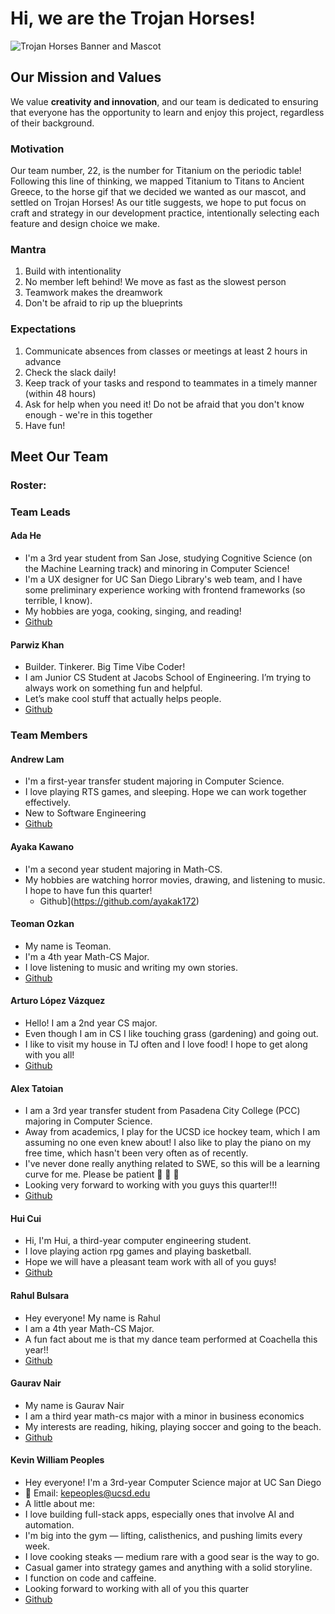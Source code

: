 
# **Hi, we are the Trojan Horses!**

![Trojan Horses Banner and Mascot](https://github.com/user-attachments/assets/90664302-42ef-4928-97c9-302b67a001d6)

## **Our Mission and Values**
We value **creativity and innovation**, and our team is dedicated to ensuring that everyone has the opportunity to learn and enjoy this project, regardless of their background.

### Motivation
Our team number, 22, is the number for Titanium on the periodic table! Following this line of thinking, we mapped Titanium to Titans to Ancient Greece, to the horse gif that we decided we wanted as our mascot, and settled on Trojan Horses! As our title suggests, we hope to put focus on craft and strategy in our development practice, intentionally selecting each feature and design choice we make.  

### Mantra
1. Build with intentionality
2. No member left behind! We move as fast as the slowest person
3. Teamwork makes the dreamwork
4. Don't be afraid to rip up the blueprints  

### Expectations
1. Communicate absences from classes or meetings at least 2 hours in advance
2. Check the slack daily!
3. Keep track of your tasks and respond to teammates in a timely manner (within 48 hours)
4. Ask for help when you need it! Do not be afraid that you don't know enough - we're in this together
5. Have fun!


## **Meet Our Team**


### Roster:
### **Team Leads**
#### **Ada He**
  - I'm a 3rd year student from San Jose, studying Cognitive Science (on the Machine Learning track) and minoring in Computer Science!
  - I'm a UX designer for UC San Diego Library's web team, and I have some preliminary experience working with frontend frameworks (so terrible, I know).
  - My hobbies are yoga, cooking, singing, and reading!
  - [Github](https://github.com/adahe8)  

#### **Parwiz Khan**
- Builder. Tinkerer. Big Time Vibe Coder!
- I am Junior CS Student at Jacobs School of Engineering. I’m trying to always work on something fun and helpful.
- Let’s make cool stuff that actually helps people.
- [Github](https://github.com/parrwiz) 
### **Team Members**
#### **Andrew Lam**
  - I'm a first-year transfer student majoring in Computer Science.
  - I love playing RTS games, and sleeping. Hope we can work together effectively.
  -  New to Software Engineering
  - [Github](https://github.com/anl139)
#### **Ayaka Kawano**
  - I'm a second year student majoring in Math-CS.
  - My hobbies are watching horror movies, drawing, and listening to music. I hope to have fun this quarter!
    - Github](https://github.com/ayakak172)
#### **Teoman Ozkan**
  - My name is Teoman.
  - I'm a 4th year Math-CS Major.
  - I love listening to music and writing my own stories.
  - [Github](https://github.com/teopotter64)
#### **Arturo López Vázquez**
  - Hello! I am a 2nd year CS major.
  - Even though I am in CS I like touching grass (gardening) and going out.
  - I like to visit my house in TJ often and I love food! I hope to get along with you all!
  - [Github](https://github.com/Arblade555)
#### **Alex Tatoian**
  - I am a 3rd year transfer student from Pasadena City College (PCC) majoring in Computer Science.
  - Away from academics, I play for the UCSD ice hockey team, which I am assuming no one even knew about! I also like to play the piano on my free time, which hasn't been very often as of recently.
  - I've never done really anything related to SWE, so this will be a learning curve for me. Please be patient 🙏 🙏 🙏
  - Looking very forward to working with you guys this quarter!!!
  - [Github](https://github.com/Gcat42)
#### **Hui Cui**
  - Hi, I'm Hui, a third-year computer engineering student.
  - I love playing action rpg games and playing basketball.
  - Hope we will have a pleasant team work with all of you guys!
  - [Github](https://github.com/Bathui)
#### **Rahul Bulsara**
  - Hey everyone! My name is Rahul
  - I am a 4th year Math-CS Major.
  - A fun fact about me is that my dance team performed at Coachella this year!!
  - [Github](https://github.com/rabulsara02)  
#### **Gaurav Nair**
  - My name is Gaurav Nair
  - I am a third year math-cs major with a minor in business economics
  - My interests are reading, hiking, playing soccer and going to the beach.
  - [Github](https://github.com/gauravn17)  
#### **Kevin William Peoples**
  - Hey everyone! I'm a 3rd-year Computer Science major at UC San Diego
  - 📧 Email: kepeoples@ucsd.edu
  - A little about me:
  - I love building full-stack apps, especially ones that involve AI and automation.
  - I'm big into the gym — lifting, calisthenics, and pushing limits every week.
  - I love cooking steaks — medium rare with a good sear is the way to go.
  - Casual gamer into strategy games and anything with a solid storyline.
  - I function on code and caffeine.
  - Looking forward to working with all of you this quarter
  - [Github](https://github.com/kepeoples)    
